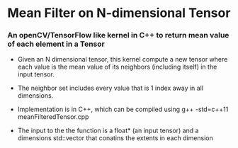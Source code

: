# Mean Filter on N-dimensional Tensor
### An openCV/TensorFlow like kernel in C++ to return mean value of each element in a Tensor 

* Given an N dimensional tensor, this kernel compute a new tensor where each value is the mean value of its neighbors (including itself) in the input tensor.

* The neighbor set includes every value that is 1 index away in all dimensions.

* Implementation is in C++, which can be compiled using g++ -std=c++11 meanFilteredTensor.cpp  

* The input to the the function is a float* (an input tensor) and a dimensions std::vector that conatins the extents in each dimension
